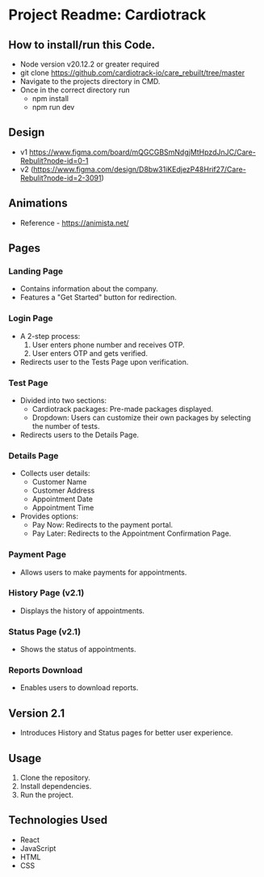 # Project Readme: Cardiotrack

## How to install/run this Code.
- Node version v20.12.2 or greater required 
- git clone https://github.com/cardiotrack-io/care_rebuilt/tree/master
- Navigate to the projects directory in CMD.
- Once in the correct directory run
  - npm install
  - npm run dev

## Design 
- v1 https://www.figma.com/board/mQGCGBSmNdgjMtHpzdJnJC/Care-Rebulit?node-id=0-1
- v2 (https://www.figma.com/design/D8bw31iKEdjezP48Hrif27/Care-Rebulit?node-id=2-3091)

## Animations 
 - Reference - https://animista.net/
## Pages

### Landing Page
- Contains information about the company.
- Features a "Get Started" button for redirection.

### Login Page
- A 2-step process:
  1. User enters phone number and receives OTP.
  2. User enters OTP and gets verified.
- Redirects user to the Tests Page upon verification.

### Test Page
- Divided into two sections:
  - Cardiotrack packages: Pre-made packages displayed.
  - Dropdown: Users can customize their own packages by selecting the number of tests.
- Redirects users to the Details Page.

### Details Page
- Collects user details:
  - Customer Name
  - Customer Address
  - Appointment Date
  - Appointment Time
- Provides options:
  - Pay Now: Redirects to the payment portal.
  - Pay Later: Redirects to the Appointment Confirmation Page.

### Payment Page
- Allows users to make payments for appointments.

### History Page (v2.1)
- Displays the history of appointments.

### Status Page (v2.1)
- Shows the status of appointments.

### Reports Download
- Enables users to download reports.

## Version 2.1
- Introduces History and Status pages for better user experience.

## Usage
1. Clone the repository.
2. Install dependencies.
3. Run the project.

## Technologies Used
- React
- JavaScript
- HTML
- CSS


